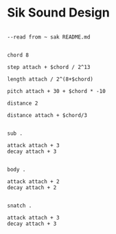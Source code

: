 # Sik Sound Design

```scenario oscilla

--read from ~ sak README.md

```

```scenario oscilla

chord 8

step attach + $chord / 2^13

length attach / 2^(8+$chord)

pitch attach + 30 + $chord * -10

distance 2

distance attach + $chord/3

```

```scenario oscilla

sub .

attack attach + 3
decay attach + 3

```

```scenario oscilla

body .

attack attach + 2
decay attach + 2

```

```scenario oscilla

snatch .

attack attach + 3
decay attach + 3

```
